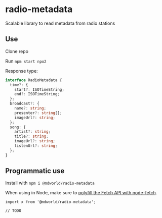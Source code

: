 # radio-metadata

Scalable library to read metadata from radio stations

## Use

Clone repo

Run `npm start npo2`

Response type:

```typescript
interface RadioMetadata {
  time?: {
    start?: ISOTimeString;
    end?: ISOTimeString;
  };
  broadcast?: {
    name?: string;
    presenter?: string[];
    imageUrl?: string;
  };
  song: {
    artist?: string;
    title?: string;
    imageUrl?: string;
    listenUrl?: string;
  };
}
```

## Programmatic use

Install with `npm i @mdworld/radio-metadata`

When using in Node, make sure to [polyfill the Fetch API with node-fetch](https://github.com/node-fetch/node-fetch#providing-global-access).

```
import x from '@mdworld/radio-metadata';

// TODO
```
